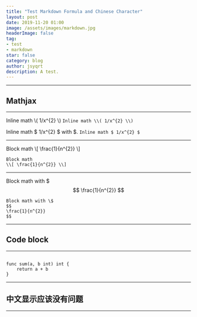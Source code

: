 ```yaml
---
title: "Test Markdown Formula and Chinese Character"
layout: post
date: 2019-11-20 01:00
image: /assets/images/markdown.jpg
headerImage: false
tag:
- test
- markdown
star: false
category: blog
author: jsyqrt
description: A test.
---
```


---

## Mathjax

---

Inline math \\( 1/x^{2} \\)
`Inline math \\( 1/x^{2} \\)`

Inline math $ 1/x^{2} $ with \$.
`Inline math $ 1/x^{2} $`

---

Block math
\\[ \frac{1}{n^{2}} \\]

```text
Block math
\\[ \frac{1}{n^{2}} \\]
```

---

Block math with \$
$$
\frac{1}{n^{2}}
$$

```text
Block math with \$
$$
\frac{1}{n^{2}}
$$
```

---

## Code block

---

```golang

func sum(a, b int) int {
    return a + b
}

```

---

## 中文显示应该没有问题

---
